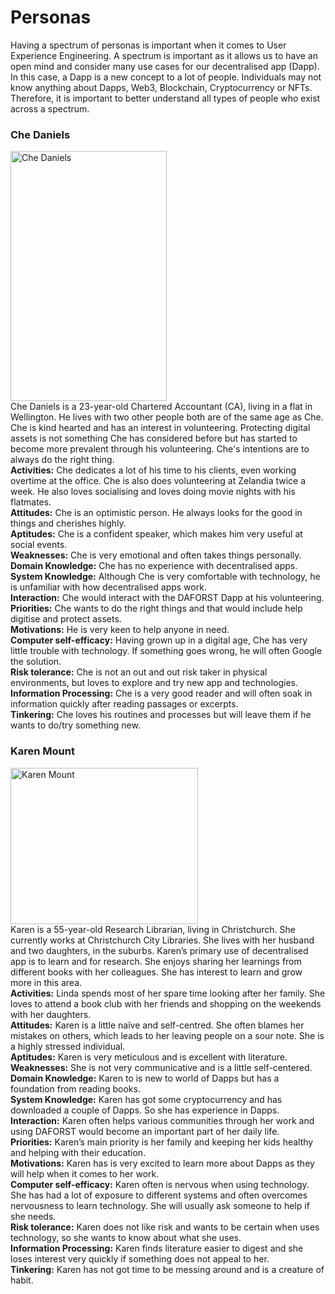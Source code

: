 # Personas

Having a spectrum of personas is important when it comes to User Experience Engineering. A spectrum is important as it allows us to have an open mind and consider many use cases for our decentralised app (Dapp). In this case, a Dapp is a new concept to a lot of people. Individuals may not know anything about Dapps, Web3, Blockchain, Cryptocurrency or NFTs. Therefore, it is important to better understand all types of people who exist across a spectrum.

### Che Daniels

<img src="https://images.unsplash.com/photo-1524538198441-241ff79d153b?ixlib=rb-1.2.1&ixid=MnwxMjA3fDB8MHxwaG90by1wYWdlfHx8fGVufDB8fHx8&auto=format&fit=crop&w=1287&q=80" alt="Che Daniels" width=250 height=400 /><br/>
Che Daniels is a 23-year-old Chartered Accountant (CA), living in a flat in Wellington. He lives with two other people both are of the same age as Che. Che is kind hearted and has an interest in volunteering. Protecting digital assets is not something Che has considered before but has started to become more prevalent through his volunteering. Che's intentions are to always do the right thing. <br/>
**Activities:** Che dedicates a lot of his time to his clients, even working overtime at the office. Che is also does volunteering at Zelandia twice a week. He also loves socialising and loves doing movie nights with his flatmates. <br/>
**Attitudes:** Che is an optimistic person. He always looks for the good in things and cherishes highly. <br/>
**Aptitudes:** Che is a confident speaker, which makes him very useful at social events. <br/>
**Weaknesses:** Che is very emotional and often takes things personally. <br/>
**Domain Knowledge:** Che has no experience with decentralised apps. <br/>
**System Knowledge:** Although Che is very comfortable with technology, he is unfamiliar with how decentralised apps work. <br/>
**Interaction:** Che would interact with the DAFORST Dapp at his volunteering. <br/>
**Priorities:** Che wants to do the right things and that would include help digitise and protect assets. <br/>
**Motivations:** He is very keen to help anyone in need. <br/>
**Computer self-efficacy:** Having grown up in a digital age, Che has very little trouble with technology. If something goes wrong, he will often Google the solution. <br/>
**Risk tolerance:** Che is not an out and out risk taker in physical environments, but loves to explore and try new app and technologies. <br/>
**Information Processing:** Che is a very good reader and will often soak in information quickly after reading passages or excerpts. <br/>
**Tinkering:** Che loves his routines and processes but will leave them if he wants to do/try something new. <br/>

### Karen Mount

<img src="https://aucklandpsychology.co.nz/wp-content/uploads/karen-jones-268x235.jpg" alt="Karen Mount" width=300 height=250 /><br/>
Karen is a 55-year-old Research Librarian, living in Christchurch. She currently works at Christchurch City Libraries. She lives with her husband and two daughters, in the suburbs. Karen’s primary use of decentralised app is to learn and for research. She enjoys sharing her learnings from different books with her colleagues. She has interest to learn and grow more in this area. <br/>
**Activities:** Linda spends most of her spare time looking after her family. She loves to attend a book club with her friends and shopping on the weekends with her daughters.<br/>
**Attitudes:** Karen is a little naïve and self-centred. She often blames her mistakes on others, which leads to her leaving people on a sour note. She is a highly stressed individual.<br/>
**Aptitudes:** Karen is very meticulous and is excellent with literature. <br/>
**Weaknesses:** She is not very communicative and is a little self-centered.<br/>
**Domain Knowledge:** Karen to is new to world of Dapps but has a foundation from reading books.<br/>
**System Knowledge:** Karen has got some cryptocurrency and has downloaded a couple of Dapps. So she has experience in Dapps.<br/>
**Interaction:** Karen often helps various communities through her work and using DAFORST would become an important part of her daily life.<br/>
**Priorities:** Karen’s main priority is her family and keeping her kids healthy and helping with their education.<br/>
**Motivations:** Karen has is very excited to learn more about Dapps as they will help when it comes to her work.<br/>
**Computer self-efficacy:** Karen often is nervous when using technology. She has had a lot of exposure to different systems and often overcomes nervousness to learn technology. She will usually ask someone to help if she needs.<br/>
**Risk tolerance:** Karen does not like risk and wants to be certain when uses technology, so she wants to know about what she uses.<br/>
**Information Processing:** Karen finds literature easier to digest and she loses interest very quickly if something does not appeal to her.<br/>
**Tinkering:** Karen has not got time to be messing around and is a creature of habit.<br/>


